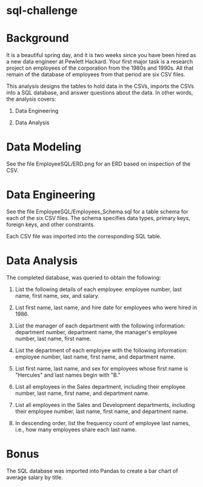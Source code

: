 # sql-challenge

# Background
It is a beautiful spring day, and it is two weeks since you have been hired as a new data engineer at Pewlett Hackard. Your first major task is a research project on employees of the corporation from the 1980s and 1990s. All that remain of the database of employees from that period are six CSV files.

This analysis designs the tables to hold data in the CSVs, imports the CSVs into a SQL database, and answer questions about the data. In other words, the analysis covers:


1. Data Engineering


2. Data Analysis


# Data Modeling
See the file EmployeeSQL/ERD.png for an ERD based on inspection of the CSV.

# Data Engineering

See the file EmployeeSQL/Employees_Schema.sql for a table schema for each of the six CSV files. The schema specifies data types, primary keys, foreign keys, and other constraints.

Each CSV file was imported into the corresponding SQL table. 


# Data Analysis
The completed database, was queried to obtain the following:


1. List the following details of each employee: employee number, last name, first name, sex, and salary.


2. List first name, last name, and hire date for employees who were hired in 1986.


3. List the manager of each department with the following information: department number, department name, the manager's employee number, last name, first name.


4. List the department of each employee with the following information: employee number, last name, first name, and department name.


5. List first name, last name, and sex for employees whose first name is "Hercules" and last names begin with "B."


6. List all employees in the Sales department, including their employee number, last name, first name, and department name.


7. List all employees in the Sales and Development departments, including their employee number, last name, first name, and department name.


8. In descending order, list the frequency count of employee last names, i.e., how many employees share each last name.

# Bonus
The SQL database was imported into Pandas to create a bar chart of average salary by title. 
